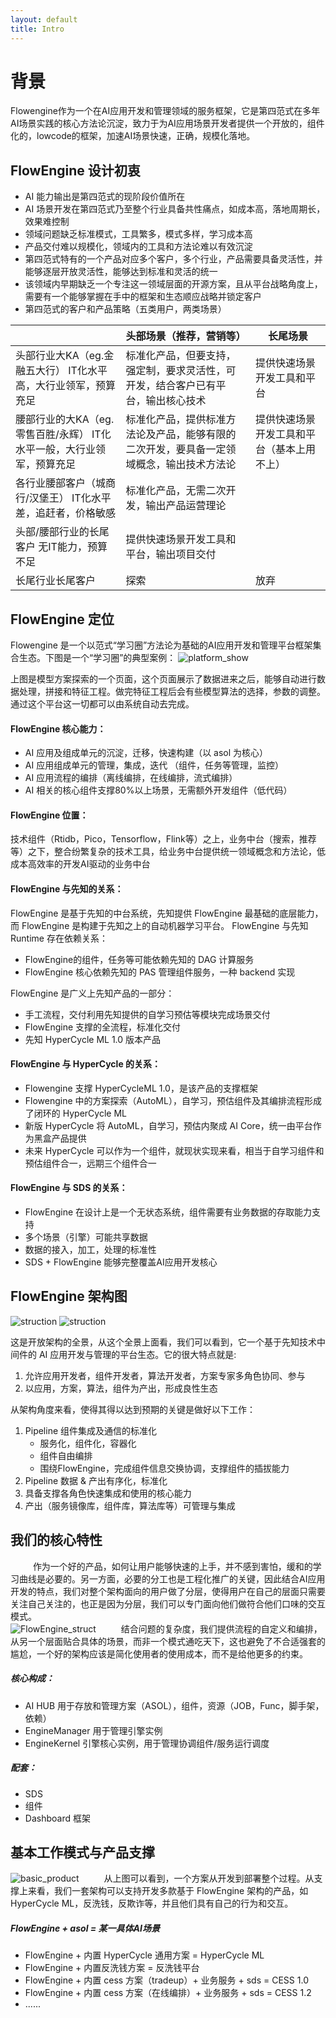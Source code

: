 ```yaml
---
layout: default
title: Intro
---
```


# 背景
Flowengine作为一个在AI应用开发和管理领域的服务框架，它是第四范式在多年AI场景实践的核心方法论沉淀，致力于为AI应用场景开发者提供一个开放的，组件化的，lowcode的框架，加速AI场景快速，正确，规模化落地。
## FlowEngine 设计初衷

* AI 能力输出是第四范式的现阶段价值所在
* AI 场景开发在第四范式乃至整个行业具备共性痛点，如成本高，落地周期长，效果难控制
* 领域问题缺乏标准模式，工具繁多，模式多样，学习成本高
* 产品交付难以规模化，领域内的工具和方法论难以有效沉淀
* 第四范式特有的一个产品对应多个客户，多个行业，产品需要具备灵活性，并能够逐层开放灵活性，能够达到标准和灵活的统一
* 该领域内早期缺乏一个专注这一领域层面的开源方案，且从平台战略角度上，需要有一个能够掌握在手中的框架和生态顺应战略并锁定客户
* 第四范式的客户和产品策略（五类用户，两类场景）


|                                                                   | 头部场景（推荐，营销等）                                                                     | 长尾场景                                   |
|-------------------------------------------------------------------|----------------------------------------------------------------------------------------------|--------------------------------------------|
| 头部行业大KA（eg.金融五大行） IT化水平高，大行业领军，预算充足        | 标准化产品，但要支持，强定制，要求灵活性，可开发，结合客户已有平台，输出核心技术 | 提供快速场景开发工具和平台                 |
| 腰部行业的大KA（eg.零售百胜/永辉） IT化水平一般，大行业领军，预算充足 | 标准化产品，提供标准方法论及产品，能够有限的二次开发，要具备一定领域概念，输出技术方法论     | 提供快速场景开发工具和平台（基本上用不上） |
| 各行业腰部客户（城商行/汉堡王） IT化水平差，追赶者，价格敏感    | 标准化产品，无需二次开发，输出产品运营理论                                                   |                                            |
| 头部/腰部行业的长尾客户 无IT能力，预算不足                            | 提供快速场景开发工具和平台，输出项目交付                                                     |                                            |
| 长尾行业长尾客户                                                  | 探索                                                                                         | 放弃                                       |

## FlowEngine 定位

Flowengine 是一个以范式“学习圈”方法论为基础的AI应用开发和管理平台框架集合生态。下图是一个“学习圈”的典型案例：
![platform_show](../assets/platform_show.png)

上图是模型方案探索的一个页面，这个页面展示了数据进来之后，能够自动进行数据处理，拼接和特征工程。做完特征工程后会有些模型算法的选择，参数的调整。通过这个平台这一切都可以由系统自动去完成。


#### FlowEngine 核心能力：
* AI 应用及组成单元的沉淀，迁移，快速构建（以 asol 为核心）
* AI 应用组成单元的管理，集成，迭代 （组件，任务等管理，监控）
* AI 应用流程的编排（离线编排，在线编排，流式编排）
* AI 相关的核心组件支撑80%以上场景，无需额外开发组件（低代码）

#### FlowEngine 位置：
技术组件（Rtidb，Pico，Tensorflow，Flink等）之上，业务中台（搜索，推荐等）之下，整合纷繁复杂的技术工具，给业务中台提供统一领域概念和方法论，低成本高效率的开发AI驱动的业务中台

#### FlowEngine 与先知的关系：

FlowEngine 是基于先知的中台系统，先知提供 FlowEngine 最基础的底层能力，而 FlowEngine 是构建于先知之上的自动机器学习平台。
FlowEngine 与先知 Runtime 存在依赖关系：

* FlowEngine的组件，任务等可能依赖先知的 DAG 计算服务
* FlowEngine 核心依赖先知的 PAS 管理组件服务，一种 backend 实现

FlowEngine 是广义上先知产品的一部分：

* 手工流程，交付利用先知提供的自学习预估等模块完成场景交付
* FlowEngine 支撑的全流程，标准化交付
* 先知 HyperCycle ML 1.0 版本产品

#### FlowEngine 与 HyperCycle 的关系：
* Flowengine 支撑 HyperCycleML 1.0，是该产品的支撑框架
* Flowengine 中的方案探索（AutoML），自学习，预估组件及其编排流程形成了闭环的 HyperCycle ML
* 新版 HyperCycle 将 AutoML，自学习，预估内聚成 AI Core，统一由平台作为黑盒产品提供
* 未来 HyperCycle 可以作为一个组件，就现状实现来看，相当于自学习组件和预估组件合一，远期三个组件合一

#### FlowEngine 与 SDS 的关系：
* FlowEngine 在设计上是一个无状态系统，组件需要有业务数据的存取能力支持
* 多个场景（引擎）可能共享数据
* 数据的接入，加工，处理的标准性
* SDS + FlowEngine 能够完整覆盖AI应用开发核心

## FlowEngine 架构图
![struction](../assets/struction.png)
![struction](../assets/struct_new.png)

这是开放架构的全景，从这个全景上面看，我们可以看到，它一个基于先知技术中间件的 AI 应用开发与管理的平台生态。它的很大特点就是:
  
1. 允许应用开发者，组件开发者，算法开发者，方案专家多角色协同、参与
2. 以应用，方案，算法，组件为产出，形成良性生态

从架构角度来看，使得其得以达到预期的关键是做好以下工作：  

1. Pipeline 组件集成及通信的标准化  
   * 服务化，组件化，容器化  
   * 组件自由编排  
   * 围绕FlowEngine，完成组件信息交换协调，支撑组件的插拔能力  
2. Pipeline 数据 & 产出有序化，标准化
3. 具备支撑各角色快速集成和使用的核心能力
4. 产出（服务镜像库，组件库，算法库等）可管理与集成

## 我们的核心特性
&emsp; &emsp; 作为一个好的产品，如何让用户能够快速的上手，并不感到害怕，缓和的学习曲线是必要的。另一方面，必要的分工也是工程化推广的关键，因此结合AI应用开发的特点，我们对整个架构面向的用户做了分层，使得用户在自己的层面只需要关注自己关注的，也正是因为分层，我们可以专门面向他们做符合他们口味的交互模式。  
![FlowEngine_struct](../assets/flowengine_struct.png) 
&emsp; &emsp; 结合问题的复杂度，我们提供流程的自定义和编排，从另一个层面贴合具体的场景，而非一个模式通吃天下，这也避免了不合适强套的尴尬，一个好的架构应该是简化使用者的使用成本，而不是给他更多的约束。

##### 核心构成：
* AI HUB  用于存放和管理方案（ASOL），组件，资源（JOB，Func，脚手架，依赖）
* EngineManager 用于管理引擎实例
* EngineKernel 引擎核心实例，用于管理协调组件/服务运行调度

##### 配套：
* SDS
* 组件
* Dashboard 框架

 
## 基本工作模式与产品支撑
![basic_product](../assets/basic_product.png)
&emsp; &emsp; 从上图可以看到，一个方案从开发到部署整个过程。从支撑上来看，我们一套架构可以支持开发多款基于 FlowEngine 架构的产品，如 HyperCycle ML，反洗钱，反欺诈等，并且他们具有自己的行为和交互。  

##### FlowEngine + asol = 某一具体AI场景

* FlowEngine + 内置 HyperCycle 通用方案 = HyperCycle ML
* FlowEngine + 内置反洗钱方案 = 反洗钱平台
* FlowEngine + 内置 cess 方案（tradeup）+ 业务服务 + sds = CESS 1.0
* FlowEngine + 内置 cess 方案（在线编排）+ 业务服务 + sds = CESS 1.2
* ......
